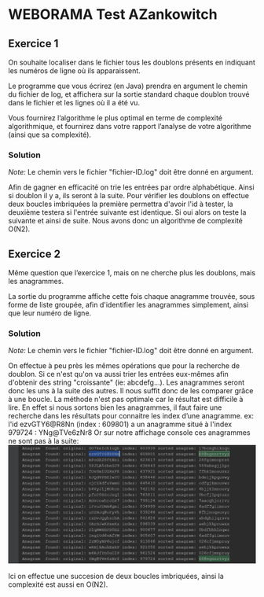# WEBORAMA Test AZankowitch

## Exercice 1

On souhaite localiser dans le fichier tous les doublons présents en indiquant les numéros de ligne où ils apparaissent.

Le programme que vous écrirez (en Java) prendra en argument le chemin du fichier de log, et affichera sur la sortie standard chaque doublon trouvé dans le fichier et les lignes où il a été vu.

Vous fournirez l’algorithme le plus optimal en terme de complexité algorithmique, et fournirez dans votre rapport l’analyse de votre algorithme (ainsi que sa complexité).
### Solution

_Note:_ Le chemin vers le fichier "fichier-ID.log" doit être donné en argument.

Afin de gagner en efficacité on trie les entrées par ordre alphabétique. Ainsi si doublon il y a, ils seront à la suite.
Pour vérifier les doublons on effectue deux boucles imbriquées la première permettra d'avoir l'id à tester, la deuxième testera si l'entrée suivante est identique. Si oui alors on teste la suivante et ainsi de suite.
Nous avons donc un algorithme de complexité O(N2).
## Exercice 2

Même question que l’exercice 1, mais on ne cherche plus les doublons, mais les anagrammes.

La sortie du programme affiche cette fois chaque anagramme trouvée, sous forme de liste groupée, afin d'identifier les anagrammes simplement, ainsi que leur numéro de ligne.

### Solution

_Note:_ Le chemin vers le fichier "fichier-ID.log" doit être donné en argument.


On effectue à peu près les mêmes opérations que pour la recherche de doublon. Si ce n'est qu'on va aussi trier les entrées eux-mêmes afin d'obtenir des string "croissante" (ie: abcdefg...). Les anagrammes seront donc les uns à la suite des autres.
Il nous suffit donc de les comparer grâce à une boucle. La méthode n'est pas optimale car le résultat est difficile à lire. En effet si nous sortons bien les anagrammes, il faut faire une recherche dans les résultats pour connaitre les index d’une anagramme. 
ex: 
l'id ezvGTY6@R8Nn (index : 609801) a un anagramme situé à l'index 979724 : YNg@TVe6zNr8
Or sur notre affichage console ces anagrammes ne sont pas à la suite:
![exanagram](img/exanagram.png) 

Ici on effectue une succesion de deux boucles imbriquées, ainsi la complexité est aussi en O(N2).